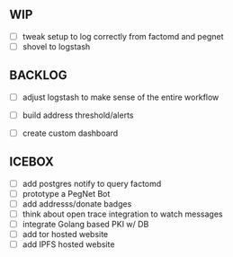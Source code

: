WIP
---

- [ ] tweak setup to log correctly from factomd and pegnet
- [ ] shovel to logstash

BACKLOG
-------
- [ ] adjust logstash to make sense of the entire workflow
- [ ] build address threshold/alerts
- [ ] create custom dashboard


ICEBOX
------

- [ ] add postgres notify to query factomd
- [ ] prototype a PegNet Bot
- [ ] add addresss/donate badges 
- [ ] think about open trace integration to watch messages
- [ ] integrate Golang based PKI w/ DB
- [ ] add tor hosted website
- [ ] add IPFS hosted website
